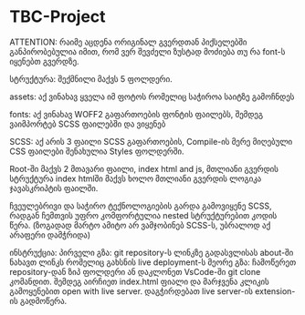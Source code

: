 # TBC-Project
ATTENTION: რაიმე აცდენა ორიგინალ გვერდთან პიქსელებში განპირობებულია იმით, რომ ვერ შევძელი ზუსტად მოძიება თუ რა font-ს იყენებთ გვერდზე.


სტრუქტურა: შექმნილი მაქვს 5 ფოლდერი.

assets: აქ ვინახავ ყველა იმ ფოტოს რომელიც საჭიროა საიტზე გამოჩნდეს

fonts: აქ ვინახავ WOFF2 გაფართოების ფონტის ფაილებს, შემდეგ ვაიმპორტებ SCSS ფაილებში და ვიყენებ

SCSS: აქ არის 3 ფაილი SCSS გაფართოების, Compile-ის მერე მიღებული CSS ფაილები შენახულია Styles ფოლდერში.

Root-ში მაქვს 2 მთავარი ფაილი, index html and js, მთლიანი გვერდის სტრუქტურა index htmlში მაქვს ხოლო მთლიანი გვერდის ლოგიკა ჯავასკრიპტის ფაილში.

ჩვეულებრივი და საჭირო ტექნოლოგიების გარდა გამოვიყენე SCSS, რადგან ჩემთვის უფრო კომფორტულია nested სტრუქტურებით კოდის წერა.
(ზოგადად მარტო ამიტო არ ვამჯობინებ SCSS-ს, უბრალოდ აქ არაფერი დამჭრიდა)

ინსტრუქცია:
პირველი გზა: git repository-ს ლინკზე გადასვლისას about-ში ნახავთ ლინკს რომელიც გახსნის live deployment-ს
მეორე გზა: ჩამოწერეთ repository-დან ზიპ ფოლდერი ან დაკლონეთ VsCode-ში git clone კომანდით. შემდეგ აირჩიეთ index.html ფიალი და მარჯვენა კლიკის გამოყენებით open with live server. დაგჭირდებათ live server-ის extension-ის გადმოწერა.